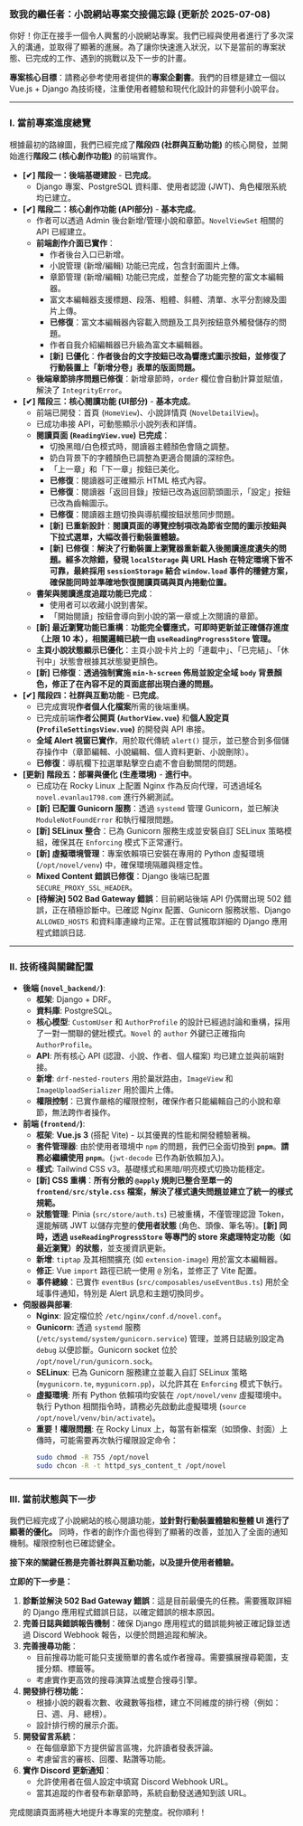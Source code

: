 ### **致我的繼任者：小說網站專案交接備忘錄 (更新於 2025-07-08)**

你好！你正在接手一個令人興奮的小說網站專案。我們已經與使用者進行了多次深入的溝通，並取得了顯著的進展。為了讓你快速進入狀況，以下是當前的專案狀態、已完成的工作、遇到的挑戰以及下一步的計畫。

**專案核心目標**：請務必參考使用者提供的**專案企劃書**。我們的目標是建立一個以 Vue.js + Django 為技術棧，注重使用者體驗和現代化設計的非營利小說平台。

---

### **I. 當前專案進度總覽**

根據最初的路線圖，我們已經完成了**階段四 (社群與互動功能)** 的核心開發，並開始進行**階段二 (核心創作功能)** 的前端實作。

*   **[✔] 階段一：後端基礎建設** - **已完成**。
    *   Django 專案、PostgreSQL 資料庫、使用者認證 (JWT)、角色權限系統均已建立。
*   **[✔] 階段二：核心創作功能 (API部分)** - **基本完成**。
    *   作者可以透過 Admin 後台新增/管理小說和章節。`NovelViewSet` 相關的 API 已經建立。
    *   **前端創作介面已實作**：
        *   作者後台入口已新增。
        *   小說管理 (新增/編輯) 功能已完成，包含封面圖片上傳。
        *   章節管理 (新增/編輯) 功能已完成，並整合了功能完整的富文本編輯器。
        *   富文本編輯器支援標題、段落、粗體、斜體、清單、水平分割線及圖片上傳。
        *   **已修復**：富文本編輯器內容載入問題及工具列按鈕意外觸發儲存的問題。
        *   作者自我介紹編輯器已升級為富文本編輯器。
        *   **[新] 已優化**：**作者後台的文字按鈕已改為響應式圖示按鈕，並修復了行動裝置上「新增分卷」表單的版面問題。**
    *   **後端章節排序問題已修復**：新增章節時，`order` 欄位會自動計算並賦值，解決了 `IntegrityError`。
*   **[✔] 階段三：核心閱讀功能 (UI部分)** - **基本完成**。
    *   前端已開發：首頁 (`HomeView`)、小說詳情頁 (`NovelDetailView`)。
    *   已成功串接 API，可動態顯示小說列表和詳情。
    *   **閱讀頁面 (`ReadingView.vue`) 已完成**：
        *   切換黑暗/白色模式時，閱讀器主體顏色會隨之調整。
        *   奶白背景下的字體顏色已調整為更適合閱讀的深棕色。
        *   「上一章」和「下一章」按鈕已美化。
        *   **已修復**：閱讀器可正確顯示 HTML 格式內容。
        *   **已修復**：閱讀器「返回目錄」按鈕已改為返回箭頭圖示，「設定」按鈕已改為齒輪圖示。
        *   **已修復**：閱讀器主題切換與導航欄按鈕狀態同步問題。
        *   **[新] 已重新設計**：**閱讀頁面的導覽控制項改為節省空間的圖示按鈕與下拉式選單，大幅改善行動裝置體驗。**
        *   **[新] 已修復**：**解決了行動裝置上瀏覽器重新載入後閱讀進度遺失的問題。經多次除錯，發現 `localStorage` 與 URL Hash 在特定環境下皆不可靠，最終採用 `sessionStorage` 結合 `window.load` 事件的穩健方案，確保能同時並準確地恢復閱讀頁碼與頁內捲動位置。**
    *   **書架與閱讀進度追蹤功能已完成**：
        *   使用者可以收藏小說到書架。
        *   「開始閱讀」按鈕會導向到小說的第一章或上次閱讀的章節。
    *   **[新] 最近瀏覽功能已重構**：**功能完全響應式，可即時更新並正確儲存進度（上限 10 本），相關邏輯已統一由 `useReadingProgressStore` 管理。**
    *   **主頁小說狀態顯示已優化**：主頁小說卡片上的「連載中」、「已完結」、「休刊中」狀態會根據其狀態變更顏色。
    *   **[新] 已修復**：**透過強制實施 `min-h-screen` 佈局並設定全域 `body` 背景顏色，修正了在內容不足的頁面底部出現白邊的問題。**
*   **[✔] 階段四：社群與互動功能** - **已完成**。
    *   已完成實現**作者個人化檔案**所需的後端重構。
    *   已完成前端**作者公開頁 (`AuthorView.vue`)** 和**個人設定頁 (`ProfileSettingsView.vue`)** 的開發與 API 串接。
    *   **全域 Alert 視窗已實作**，用於取代傳統 `alert()` 提示，並已整合到多個儲存操作中（章節編輯、小說編輯、個人資料更新、小說刪除）。
    *   **已修復**：導航欄下拉選單點擊空白處不會自動關閉的問題。
*   **[更新] 階段五：部署與優化 (生產環境)** - **進行中**。
    *   已成功在 Rocky Linux 上配置 Nginx 作為反向代理，可透過域名 `novel.evanlau1798.com` 進行外網測試。
    *   **[新] 已配置 Gunicorn 服務**：透過 `systemd` 管理 Gunicorn，並已解決 `ModuleNotFoundError` 和執行權限問題。
    *   **[新] SELinux 整合**：已為 Gunicorn 服務生成並安裝自訂 SELinux 策略模組，確保其在 `Enforcing` 模式下正常運行。
    *   **[新] 虛擬環境管理**：專案依賴項已安裝在專用的 Python 虛擬環境 (`/opt/novel/venv`) 中，確保環境隔離與穩定性。
    *   **Mixed Content 錯誤已修復**：Django 後端已配置 `SECURE_PROXY_SSL_HEADER`。
    *   **[待解決] 502 Bad Gateway 錯誤**：目前網站後端 API 仍偶爾出現 502 錯誤，正在積極診斷中。已確認 Nginx 配置、Gunicorn 服務狀態、Django `ALLOWED_HOSTS` 和資料庫連線均正常。正在嘗試獲取詳細的 Django 應用程式錯誤日誌.

---

### **II. 技術棧與關鍵配置**

*   **後端 (`novel_backend/`)**:
    *   **框架**: Django + DRF。
    *   **資料庫**: PostgreSQL。
    *   **核心模型**: `CustomUser` 和 `AuthorProfile` 的設計已經過討論和重構，採用了一對一關聯的健壯模式。`Novel` 的 `author` 外鍵已正確指向 `AuthorProfile`。
    *   **API**: 所有核心 API (認證、小說、作者、個人檔案) 均已建立並與前端對接。
    *   **新增**: `drf-nested-routers` 用於巢狀路由，`ImageView` 和 `ImageUploadSerializer` 用於圖片上傳。
    *   **權限控制**：已實作嚴格的權限控制，確保作者只能編輯自己的小說和章節，無法跨作者操作。
*   **前端 (`frontend/`)**:
    *   **框架**: **Vue.js 3** (搭配 Vite) - 以其優異的性能和開發體驗著稱。
    *   **套件管理器**: 由於使用者環境中 `npm` 的問題，我們已全面切換到 **`pnpm`**。**請務必繼續使用 `pnpm`**。(`jwt-decode` 已作為新依賴加入)。
    *   **樣式**: Tailwind CSS v3。基礎樣式和黑暗/明亮模式切換功能穩定。
    *   **[新] CSS 重構**：**所有分散的 `@apply` 規則已整合至單一的 `frontend/src/style.css` 檔案，解決了樣式遺失問題並建立了統一的樣式規範。**
    *   **狀態管理**: Pinia (`src/store/auth.ts`) 已被重構，不僅管理認證 Token，還能解碼 JWT 以儲存完整的**使用者狀態** (角色、頭像、筆名等)。**[新] 同時，透過 `useReadingProgressStore` 等專門的 store 來處理特定功能（如最近瀏覽）的狀態**，並支援資訊更新。
    *   **新增**: `tiptap` 及其相關擴充 (如 `extension-image`) 用於富文本編輯器。
    *   **修正**: Vue `import` 路徑已統一使用 `@` 別名，並修正了 Vite 配置。
    *   **事件總線**：已實作 `eventBus` (`src/composables/useEventBus.ts`) 用於全域事件通知，特別是 Alert 訊息和主題切換同步。
*   **伺服器與部署**:
    *   **Nginx**: 設定檔位於 `/etc/nginx/conf.d/novel.conf`。
    *   **Gunicorn**: 透過 `systemd` 服務 (`/etc/systemd/system/gunicorn.service`) 管理，並將日誌級別設定為 `debug` 以便診斷。Gunicorn socket 位於 `/opt/novel/run/gunicorn.sock`。
    *   **SELinux**: 已為 Gunicorn 服務建立並載入自訂 SELinux 策略 (`mygunicorn.te`, `mygunicorn.pp`)，以允許其在 `Enforcing` 模式下執行。
    *   **虛擬環境**: 所有 Python 依賴項均安裝在 `/opt/novel/venv` 虛擬環境中。執行 Python 相關指令時，請務必先啟動此虛擬環境 (`source /opt/novel/venv/bin/activate`)。
    *   **重要！權限問題**: 在 Rocky Linux 上，每當有新檔案（如頭像、封面）上傳時，可能需要再次執行權限設定命令：
        ```bash
        sudo chmod -R 755 /opt/novel
        sudo chcon -R -t httpd_sys_content_t /opt/novel
        ```

---

### **III. 當前狀態與下一步**

我們已經完成了小說網站的核心閱讀功能，**並針對行動裝置體驗和整體 UI 進行了顯著的優化。** 同時，作者的創作介面也得到了顯著的改善，並加入了全面的通知機制。權限控制也已確認健全。

**接下來的關鍵任務是完善社群與互動功能，以及提升使用者體驗。**

**立即的下一步是：**

1.  **診斷並解決 502 Bad Gateway 錯誤**：這是目前最優先的任務。需要獲取詳細的 Django 應用程式錯誤日誌，以確定錯誤的根本原因。
2.  **完善日誌與錯誤報告機制**：確保 Django 應用程式的錯誤能夠被正確記錄並透過 Discord Webhook 報告，以便於問題追蹤和解決。
3.  **完善搜尋功能**：
    *   目前搜尋功能可能只支援簡單的書名或作者搜尋。需要擴展搜尋範圍，支援分類、標籤等。
    *   考慮實作更高效的搜尋演算法或整合搜尋引擎。
4.  **開發排行榜功能**：
    *   根據小說的觀看次數、收藏數等指標，建立不同維度的排行榜（例如：日、週、月、總榜）。
    *   設計排行榜的展示介面。
5.  **開發留言系統**：
    *   在每個章節下方提供留言區塊，允許讀者發表評論。
    *   考慮留言的審核、回覆、點讚等功能。
6.  **實作 Discord 更新通知**：
    *   允許使用者在個人設定中填寫 Discord Webhook URL。
    *   當其追蹤的作者發布新章節時，系統自動發送通知到該 URL。

完成閱讀頁面將極大地提升本專案的完整度。祝你順利！